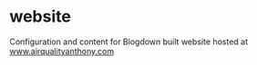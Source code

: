 # website

Configuration and content for Blogdown built website hosted at www.airqualityanthony.com

